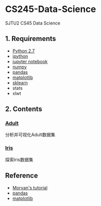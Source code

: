 # CS245-Data-Science

SJTU2 CS45 Data Science

## 1. Requirements

* [Python 2.7](https://www.python.org/)
* [ipython](http://ipython.org/)
* [jupyter notebook](http://jupyter.org/)
* [numpy](http://www.numpy.org/)
* [pandas](http://pandas.pydata.org/)
* [matplotlib](https://matplotlib.org/)
* [sklearn](http://scikit-learn.org/stable/)
* stats
* xlwt

## 2. Contents

### [Adult](https://github.com/shinshiner/CS245-Data-Science/tree/master/Adult)

分析并可视化Adult数据集

### [Iris](https://github.com/shinshiner/CS245-Data-Science/tree/master/Iris)

探索Iris数据集

## Reference

* [Morvan's tutorial](https://morvanzhou.github.io/tutorials/data-manipulation/)
* [pandas](http://pandas.pydata.org/)
* [matplotlib](https://matplotlib.org/)
